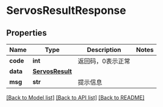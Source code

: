 # ServosResultResponse

## Properties
Name | Type | Description | Notes
------------ | ------------- | ------------- | -------------
**code** | **int** | 返回码，0表示正常 | 
**data** | [**ServosResult**](ServosResult.md) |  | 
**msg** | **str** | 提示信息 | 

[[Back to Model list]](../README.md#documentation-for-models) [[Back to API list]](../README.md#documentation-for-api-endpoints) [[Back to README]](../README.md)


